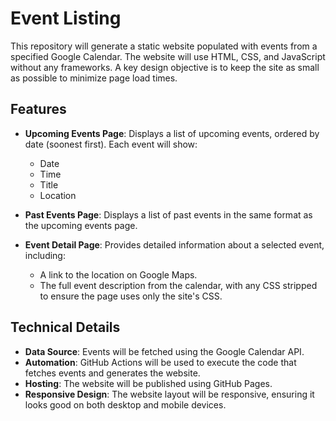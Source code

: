 # Event Listing

This repository will generate a static website populated with events from a specified Google Calendar. The website will use HTML, CSS, and JavaScript without any frameworks. A key design objective is to keep the site as small as possible to minimize page load times.

## Features

- **Upcoming Events Page**: Displays a list of upcoming events, ordered by date (soonest first). Each event will show:
  - Date
  - Time
  - Title
  - Location

- **Past Events Page**: Displays a list of past events in the same format as the upcoming events page.

- **Event Detail Page**: Provides detailed information about a selected event, including:
  - A link to the location on Google Maps.
  - The full event description from the calendar, with any CSS stripped to ensure the page uses only the site's CSS.

## Technical Details

- **Data Source**: Events will be fetched using the Google Calendar API.
- **Automation**: GitHub Actions will be used to execute the code that fetches events and generates the website.
- **Hosting**: The website will be published using GitHub Pages.
- **Responsive Design**: The website layout will be responsive, ensuring it looks good on both desktop and mobile devices.
